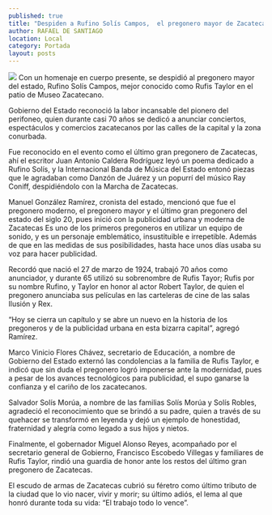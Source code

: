 ```yaml
---
published: true
title: "Despiden a Rufino Solís Campos,  el pregonero mayor de Zacatecas"
author: RAFAEL DE SANTIAGO
location: Local
category: Portada
layout: posts
---
```


![](http://i.imgur.com/uiazwrDm.jpg)
Con un homenaje en cuerpo presente, se despidió al pregonero mayor del estado, Rufino Solís Campos, mejor conocido como Rufis Taylor en el patio de Museo Zacatecano.

Gobierno del Estado reconoció la labor incansable del pionero del perifoneo, quien durante casi 70 años se dedicó a anunciar conciertos, espectáculos y comercios zacatecanos por las calles de la capital y la zona conurbada.

Fue reconocido en el evento como el último gran pregonero de Zacatecas, ahí el escritor Juan Antonio Caldera Rodríguez leyó un poema dedicado a Rufino Solís, y la Internacional Banda de Música del Estado entonó piezas que le agradaban como Danzón de Juárez y un popurrí del músico Ray Coniff, despidiéndolo con la Marcha de Zacatecas.

Manuel González Ramírez, cronista del estado, mencionó que fue el pregonero moderno, el pregonero mayor y el último gran pregonero del estado del siglo 20, pues inició con la publicidad urbana y moderna de Zacatecas
Es uno de los primeros pregoneros en utilizar un equipo de sonido, y es un personaje  emblemático, insustituible e irrepetible. Además de que en las medidas de sus posibilidades, hasta hace unos días usaba su voz para hacer publicidad.

Recordó que nació el 27 de marzo de 1924, trabajó 70 años como anunciador, y durante 65 utilizó su sobrenombre de Rufis Tayor; Rufis por su nombre Rufino, y Taylor en honor al actor Robert Taylor, de quien el pregonero anunciaba sus películas en las carteleras de cine de las salas Ilusión y Rex.

“Hoy se cierra un capítulo y se abre un nuevo en la historia de los pregoneros y de la publicidad urbana en esta bizarra capital”, agregó Ramírez.

Marco Vinicio Flores Chávez, secretario de Educación, a nombre de Gobierno del Estado externó las condolencias a la familia de Rufis Taylor, e indicó que sin duda el pregonero logró imponerse ante la modernidad, pues a pesar de los avances tecnológicos para publicidad, el supo ganarse la confianza y el cariño de los zacatecanos.

Salvador Solís Morúa, a nombre de las familias Solís Morúa y Solís Robles, agradeció el reconocimiento que se brindó a su padre, quien a través de su quehacer se transformó en leyenda y dejó un ejemplo de honestidad, fraternidad y alegría como legado a sus hijos y nietos.

Finalmente, el gobernador Miguel Alonso Reyes, acompañado por el secretario general de Gobierno, Francisco Escobedo Villegas y familiares de Rufis Taylor, rindió una guardia de honor ante los restos del último gran pregonero de Zacatecas. 

El escudo de armas de Zacatecas cubrió su féretro como último tributo de la ciudad que lo vio nacer, vivir y morir; su último adiós, el lema al que honró durante toda su vida: “El trabajo todo lo vence”.
